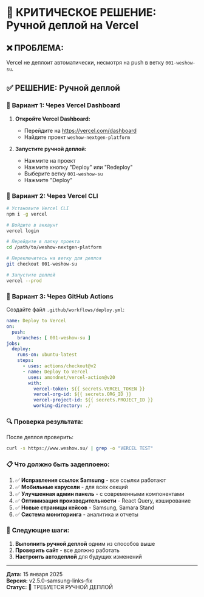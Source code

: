 # 🚨 КРИТИЧЕСКОЕ РЕШЕНИЕ: Ручной деплой на Vercel

## ❌ **ПРОБЛЕМА:**
Vercel не деплоит автоматически, несмотря на push в ветку `001-weshow-su`.

## ✅ **РЕШЕНИЕ: Ручной деплой**

### 🔧 **Вариант 1: Через Vercel Dashboard**

1. **Откройте Vercel Dashboard:**
   - Перейдите на https://vercel.com/dashboard
   - Найдите проект `weshow-nextgen-platform`

2. **Запустите ручной деплой:**
   - Нажмите на проект
   - Нажмите кнопку "Deploy" или "Redeploy"
   - Выберите ветку `001-weshow-su`
   - Нажмите "Deploy"

### 🔧 **Вариант 2: Через Vercel CLI**

```bash
# Установите Vercel CLI
npm i -g vercel

# Войдите в аккаунт
vercel login

# Перейдите в папку проекта
cd /path/to/weshow-nextgen-platform

# Переключитесь на ветку для деплоя
git checkout 001-weshow-su

# Запустите деплой
vercel --prod
```

### 🔧 **Вариант 3: Через GitHub Actions**

Создайте файл `.github/workflows/deploy.yml`:

```yaml
name: Deploy to Vercel
on:
  push:
    branches: [ 001-weshow-su ]
jobs:
  deploy:
    runs-on: ubuntu-latest
    steps:
      - uses: actions/checkout@v2
      - name: Deploy to Vercel
        uses: amondnet/vercel-action@v20
        with:
          vercel-token: ${{ secrets.VERCEL_TOKEN }}
          vercel-org-id: ${{ secrets.ORG_ID }}
          vercel-project-id: ${{ secrets.PROJECT_ID }}
          working-directory: ./
```

### 🔍 **Проверка результата:**

После деплоя проверить:
```bash
curl -s https://www.weshow.su/ | grep -o "VERCEL TEST"
```

### 📋 **Что должно быть задеплоено:**

1. ✅ **Исправления ссылок Samsung** - все ссылки работают
2. ✅ **Мобильные карусели** - для всех секций
3. ✅ **Улучшенная админ панель** - с современными компонентами
4. ✅ **Оптимизация производительности** - React Query, кэширование
5. ✅ **Новые страницы кейсов** - Samsung, Samara Stand
6. ✅ **Система мониторинга** - аналитика и отчеты

### 🎯 **Следующие шаги:**

1. **Выполнить ручной деплой** одним из способов выше
2. **Проверить сайт** - все должно работать
3. **Настроить автодеплой** для будущих изменений

---

**Дата:** 15 января 2025  
**Версия:** v2.5.0-samsung-links-fix  
**Статус:** 🚨 ТРЕБУЕТСЯ РУЧНОЙ ДЕПЛОЙ
